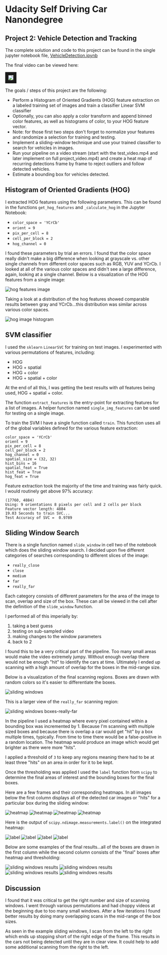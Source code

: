 # Udacity Self Driving Car Nanondegree

## Project 2: Vehicle Detection and Tracking

The complete solution and code to this project can be found in the single jupyter notebook file,
[VehicleDetection.ipynb](VehicleDetection.ipynb)

The final video can be viewed here:

<a href="http://www.youtube.com/watch?feature=player_embedded&v=H0eOPcHmcSk" target="_blank">
  <img src="http://img.youtube.com/vi/H0eOPcHmcSk/0.jpg" border="10" />
</a>


The goals / steps of this project are the following:

* Perform a Histogram of Oriented Gradients (HOG) feature extraction on a labeled training set of images and train a classifier Linear SVM classifier
* Optionally, you can also apply a color transform and append binned color features, as well as histograms of color, to your HOG feature vector. 
* Note: for those first two steps don't forget to normalize your features and randomize a selection for training and testing.
* Implement a sliding-window technique and use your trained classifier to search for vehicles in images.
* Run your pipeline on a video stream (start with the test_video.mp4 and later implement on full project_video.mp4) and create a heat map of recurring detections frame by frame to reject outliers and follow detected vehicles.
* Estimate a bounding box for vehicles detected.

## Histogram of Oriented Gradients (HOG)

I extracted HOG features using the following parameters.  This can be found in the functions
`get_hog_features` and `_calculate_hog` in the Jupyter Notebook:

- `color_space = 'YCrCb'`
- `orient = 9`
- `pix_per_cell = 8`
- `cell_per_block = 2`
- `hog_channel = 0`

I found these parameters by trial an errors.  I found that the color space really didn't make a big
difference when looking at grayscale vs. other single channels from different color spaces such as
RGB, YUV and YCrCb.  I looked at all of the various color spaces and didn't see a large difference,
again, looking at a single channel.
Below is a visualization of the HOG features from a single image:

![hog features image](solution-images/hog-features.png)

Taking a look at a distribution of the hog features showed comparable results between gray and
YCrCb...this distribution was similar across various color spaces.

![hog image histogram](solution-images/hog-histogram.png)


## SVM classifier

I used the `sklearn` `LinearSVC` for training on test images.  I experimented with various
permutations of features, including:

- HOG 
- HOG + spatial
- HOG + color
- HOG + spatial + color

At the end of all this, I was getting the best results with *all* features being used, HOG +
spatial + color.

The function `extract_features` is the entry-point for extracting features for a list of images.  A
helper function named `single_img_features` can be used for testing on a single image.

To train the SVM I have a single function called `train`. This function uses all of the global
variables defined for the various feature extraction:

```
color_space = 'YCrCb'
orient = 9
pix_per_cell = 8
cell_per_block = 2
hog_channel = 0
spatial_size = (32, 32)
hist_bins = 16
spatial_feat = True
hist_feat = True
hog_feat = True
```

Feature extraction took the majority of the time and training was fairly quick.  I would routinely
get above 97% accuracy:

```
(17760, 4884)
Using: 9 orientations 8 pixels per cell and 2 cells per block
Feature vector length: 4884
19.03 Seconds to train SVC...
Test Accuracy of SVC =  0.9789
```

## Sliding Window Search

There is a single function named `slide_window` in cell two of the notebook which does the sliding
window search. I decided upon five different categories of searches corresponding to different
slices of the image:

- `really_close`
- `close`
- `medium`
- `far`
- `really_far`

Each category consists of different parameters for the area of the image to scan, overlap and size
of the box.  These can all be viewed in the cell after the definition of the `slide_window`
function.

I performed all of this imperially by:

1. taking a best guess
2. testing on sub-sampled video
3. making changes to the window parameters
4. back to 2

I found this to be a very critical part of the pipeline.  Too many small areas would make the video
extremely jumpy.  Without enough overlap there would not be enough "hit" to identify the cars at
time.  Ultimately I ended up scanning with a high amount of overlap for the boxes in the mid-range
size.

Below is a visualization of the final scanning regions.  Boxes are drawn with random colors so it's
easier to differentiate the boxes.

![sliding windows](solution-images/boxes.png)

This is a larger view of the `really_far` scanning region:

![sliding windows boxes-really-far](solution-images/boxes-really-far.png)

In the pipeline I used a heatmap where every pixel contained within a bounding box was incremented
by 1.  Because I'm scanning with multiple sized boxes and because there is overlap a car would get
"hit" by a box multiple times, typically.  From time to time there would be a false-positive
in a random location. The heatmap would produce an image which would get brighter as there were
more "hits".

I applied a threshold of `3` to keep any regions meaning there had to be at least three
"hits" on an area in order for it to be kept.

Once the thresholding was applied I used the `label` function from `scipy` to determine the final areas
of interest and the bounding boxes for the final boxes.

Here are a few frames and their corresponding heatmaps. In all images below the first column
displays all of the detected car images or "hits" for a particular box during the sliding window:

![heatmap](solution-images/boxes-heatmap01.png)
![heatmap](solution-images/boxes-heatmap02.png)
![heatmap](solution-images/boxes-heatmap03.png)
![heatmap](solution-images/boxes-heatmap04.png)

Here is the output of `scipy.ndimage.measurements.label()` on the integrated heatmap:

![label](solution-images/boxes-label01.png)
![label](solution-images/boxes-label02.png)
![label](solution-images/boxes-label03.png)
![label](solution-images/boxes-label04.png)

Below are some examples of the final results...all of the boxes are drawn in the first column
while the second column consists of the "final" boxes after heatmap and thresholding:

![sliding windows results](solution-images/sample-frame01.png)
![sliding windows results](solution-images/sample-frame02.png)
![sliding windows results](solution-images/sample-frame03.png)
![sliding windows results](solution-images/sample-frame04.png)


## Discussion

I found that it was critical to get the right number and size of scanning windows. I went through
various permutations and had choppy videos at the beginning due to too many small windows.  After a
few iterations I found better results by doing many overlapping scans in the mid-range of the box sizes.

As seen in the example sliding windows, I scan from the left to the right which ends up stopping
short of the right edge of the frame. This results in the cars not being detected until they are in
clear view.  It could help to add some additional scanning from the right to the left.

